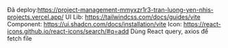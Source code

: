 Đã deploy:https://project-management-mmyxzr1r3-tran-luong-yen-nhis-projects.vercel.app/
UI Lib: https://tailwindcss.com/docs/guides/vite
Component: https://ui.shadcn.com/docs/installation/vite
Icon: https://react-icons.github.io/react-icons/search/#q=add
Dùng React query, axios để fetch file
